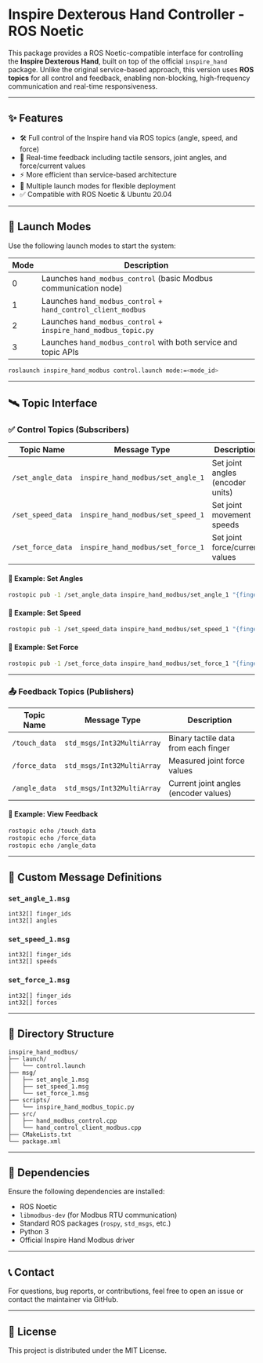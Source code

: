 # Inspire Dexterous Hand Controller - ROS Noetic

This package provides a ROS Noetic-compatible interface for controlling the **Inspire Dexterous Hand**, built on top of the official `inspire_hand` package. Unlike the original service-based approach, this version uses **ROS topics** for all control and feedback, enabling non-blocking, high-frequency communication and real-time responsiveness.

---

## ✨ Features

- 🛠️ Full control of the Inspire hand via ROS topics (angle, speed, and force)
- 📡 Real-time feedback including tactile sensors, joint angles, and force/current values
- ⚡ More efficient than service-based architecture
- 🔄 Multiple launch modes for flexible deployment
- ✅ Compatible with ROS Noetic & Ubuntu 20.04

---

## 🚀 Launch Modes

Use the following launch modes to start the system:

| Mode | Description                                                        |
|------|--------------------------------------------------------------------|
| 0    | Launches `hand_modbus_control` (basic Modbus communication node)  |
| 1    | Launches `hand_modbus_control` + `hand_control_client_modbus`     |
| 2    | Launches `hand_modbus_control` + `inspire_hand_modbus_topic.py`   |
| 3    | Launches `hand_modbus_control` with both service and topic APIs   |

```bash
roslaunch inspire_hand_modbus control.launch mode:=<mode_id>
```

---

## 🛰️ Topic Interface

### ✅ Control Topics (Subscribers)

| Topic Name        | Message Type                      | Description                           |
|------------------|-----------------------------------|---------------------------------------|
| `/set_angle_data`| `inspire_hand_modbus/set_angle_1` | Set joint angles (encoder units)      |
| `/set_speed_data`| `inspire_hand_modbus/set_speed_1` | Set joint movement speeds             |
| `/set_force_data`| `inspire_hand_modbus/set_force_1` | Set joint force/current values        |

#### 🔧 Example: Set Angles

```bash
rostopic pub -1 /set_angle_data inspire_hand_modbus/set_angle_1 "{finger_ids: [1, 2, 3, 4, 5, 6], angles: [1000, 1000, 1000, 1000, 1000, 1000]}"
```

#### 🔧 Example: Set Speed

```bash
rostopic pub -1 /set_speed_data inspire_hand_modbus/set_speed_1 "{finger_ids: [1, 2, 3, 4, 5, 6], speeds: [1000, 1000, 1000, 1000, 1000, 1000]}"
```

#### 🔧 Example: Set Force

```bash
rostopic pub -1 /set_force_data inspire_hand_modbus/set_force_1 "{finger_ids: [1, 2, 3, 4, 5, 6], forces: [1000, 1000, 1000, 1000, 1000, 1000]}"
```

---

### 📤 Feedback Topics (Publishers)

| Topic Name      | Message Type              | Description                           |
|----------------|---------------------------|---------------------------------------|
| `/touch_data`  | `std_msgs/Int32MultiArray`| Binary tactile data from each finger  |
| `/force_data`  | `std_msgs/Int32MultiArray`| Measured joint force values           |
| `/angle_data`  | `std_msgs/Int32MultiArray`| Current joint angles (encoder values) |

#### 📡 Example: View Feedback

```bash
rostopic echo /touch_data
rostopic echo /force_data
rostopic echo /angle_data
```

---

## 🧾 Custom Message Definitions

### `set_angle_1.msg`

```msg
int32[] finger_ids  
int32[] angles
```

### `set_speed_1.msg`

```msg
int32[] finger_ids  
int32[] speeds
```

### `set_force_1.msg`

```msg
int32[] finger_ids  
int32[] forces
```

---

## 📂 Directory Structure

```
inspire_hand_modbus/
├── launch/
│   └── control.launch
├── msg/
│   ├── set_angle_1.msg
│   ├── set_speed_1.msg
│   └── set_force_1.msg
├── scripts/
│   └── inspire_hand_modbus_topic.py
├── src/
│   ├── hand_modbus_control.cpp
│   └── hand_control_client_modbus.cpp
├── CMakeLists.txt
└── package.xml
```

---

## 🔧 Dependencies

Ensure the following dependencies are installed:

- ROS Noetic
- `libmodbus-dev` (for Modbus RTU communication)
- Standard ROS packages (`rospy`, `std_msgs`, etc.)
- Python 3
- Official Inspire Hand Modbus driver

---

## 📞 Contact

For questions, bug reports, or contributions, feel free to open an issue or contact the maintainer via GitHub.

---

## 📜 License

This project is distributed under the MIT License.
